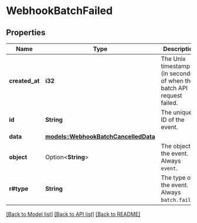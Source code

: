 # WebhookBatchFailed

## Properties

Name | Type | Description | Notes
------------ | ------------- | ------------- | -------------
**created_at** | **i32** | The Unix timestamp (in seconds) of when the batch API request failed.  | 
**id** | **String** | The unique ID of the event.  | 
**data** | [**models::WebhookBatchCancelledData**](WebhookBatchCancelled_data.md) |  | 
**object** | Option<**String**> | The object of the event. Always `event`.  | [optional]
**r#type** | **String** | The type of the event. Always `batch.failed`.  | 

[[Back to Model list]](../README.md#documentation-for-models) [[Back to API list]](../README.md#documentation-for-api-endpoints) [[Back to README]](../README.md)


